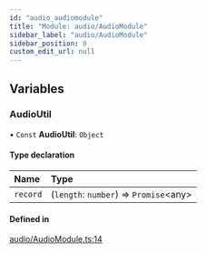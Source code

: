 ```yaml
---
id: "audio_audiomodule"
title: "Module: audio/AudioModule"
sidebar_label: "audio/AudioModule"
sidebar_position: 0
custom_edit_url: null
---
```


## Variables

### AudioUtil

• `Const` **AudioUtil**: `Object`

#### Type declaration

| Name | Type |
| :------ | :------ |
| `record` | (`length`: `number`) => `Promise`<any\> |

#### Defined in

[audio/AudioModule.ts:14](https://github.com/pytorch/live/blob/d085416/react-native-pytorch-core/src/audio/AudioModule.ts#L14)
